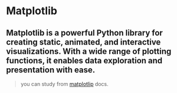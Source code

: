 # **Matplotlib**
## Matplotlib is a powerful Python library for creating static, animated, and interactive visualizations. With a wide range of plotting functions, it enables data exploration and presentation with ease.  
>you can study from [matplotlip](https://matplotlib.org/stable/tutorials/index.html) docs.

